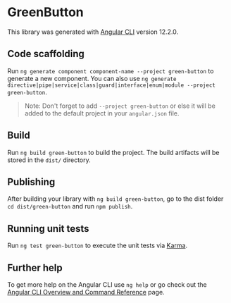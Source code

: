 # GreenButton

This library was generated with [Angular CLI](https://github.com/angular/angular-cli) version 12.2.0.

## Code scaffolding

Run `ng generate component component-name --project green-button` to generate a new component. You can also use `ng generate directive|pipe|service|class|guard|interface|enum|module --project green-button`.
> Note: Don't forget to add `--project green-button` or else it will be added to the default project in your `angular.json` file. 

## Build

Run `ng build green-button` to build the project. The build artifacts will be stored in the `dist/` directory.

## Publishing

After building your library with `ng build green-button`, go to the dist folder `cd dist/green-button` and run `npm publish`.

## Running unit tests

Run `ng test green-button` to execute the unit tests via [Karma](https://karma-runner.github.io).

## Further help

To get more help on the Angular CLI use `ng help` or go check out the [Angular CLI Overview and Command Reference](https://angular.io/cli) page.
